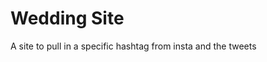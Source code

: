 Wedding Site
========================
A site to pull in a specific hashtag from insta and the tweets
